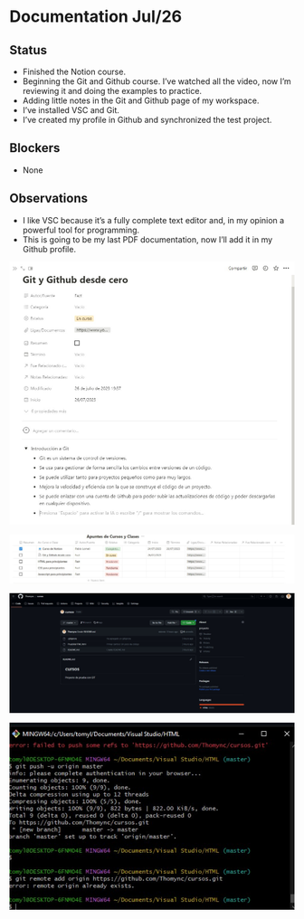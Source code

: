 # Documentation Jul/26

## Status

* Finished the Notion course.
* Beginning the Git and Github course. I’ve watched all the video, now I’m reviewing it and doing the examples to practice.
* Adding little notes in the Git and Github page of my workspace.
* I’ve installed VSC and Git.
* I’ve created my profile in Github and synchronized the test project.

## Blockers

* None

## Observations

* I like VSC because it’s a fully complete text editor and, in my opinion a powerful tool for programming.
* This is going to be my last PDF documentation, now I’ll add it in my Github profile.

![evidence1](Images/Jul261.jpg "Notas sobre Git y Github")

![evidence1](Images/Jul262.jpg "Actualización de Cursos")

![evidence1](Images/Jul263.jpg "Archivos subuidos a Github")

![evidence1](Images/Jul264.jpg "Práctica de Git")